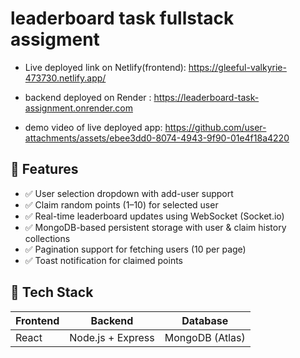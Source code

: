 # leaderboard task fullstack assigment
- Live deployed link on Netlify(frontend): https://gleeful-valkyrie-473730.netlify.app/
- backend deployed on Render : https://leaderboard-task-assignment.onrender.com

- demo video of live deployed app:
https://github.com/user-attachments/assets/ebee3dd0-8074-4943-9f90-01e4f18a4220


## 📌 Features

- ✅ User selection dropdown with add-user support
- ✅ Claim random points (1–10) for selected user
- ✅ Real-time leaderboard updates using WebSocket (Socket.io)
- ✅ MongoDB-based persistent storage with user & claim history collections
- ✅ Pagination support for fetching users (10 per page)
- ✅ Toast notification for claimed points

## 🚀 Tech Stack

| Frontend | Backend | Database |
|----------|---------|----------|
| React    | Node.js + Express | MongoDB (Atlas) |
